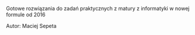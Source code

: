 Gotowe rozwiązania do zadań praktycznych z matury z informatyki w nowej formule od 2016

Autor: Maciej Sepeta
